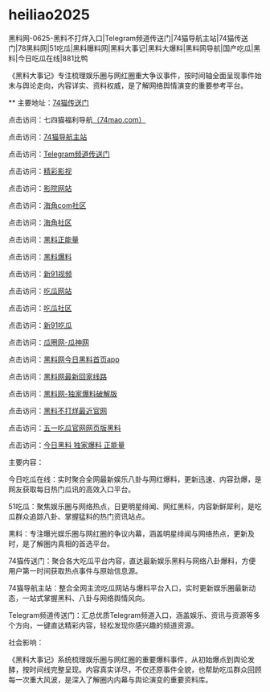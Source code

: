 # heiliao2025
黑料网-0625-黑料不打烊入口|Telegram频道传送门|74猫导航主站|74猫传送门|78黑料网|51吃瓜|黑料曝料网|黑料大事记|黑料大爆料|黑料网导航|国产吃瓜|黑料|今日吃瓜在线|881比鸭

《黑料大事记》专注梳理娱乐圈与网红圈重大争议事件，按时间轴全面呈现事件始末与舆论走向，内容详实、资料权威，是了解网络舆情演变的重要参考平台。

** 主要地址：<a href="https://74mao.com/">74猫传送门</a>

点击访问：七四猫福利导航<a href="https://74mao.com/">（74mao.com）</a>

点击访问：<a href="https://74mao.com/">74猫导航主站</a>

点击访问：<a href="https://74mao.com/">Telegram频道传送门</a>

点击访问：<a href="https://hj-216.pages.dev/">精彩影视</a>

点击访问：<a href="https://hj-218.pages.dev/">影院网站</a>

点击访问：<a href="https://hj-219.pages.dev/">海角com社区</a>

点击访问：<a href="https://hj-224.pages.dev/">海角社区</a>

点击访问：<a href="https://cg8-12.pages.dev/">黑料正能量</a>

点击访问：<a href="https://hj-143.pages.dev/">黑料爆料</a>

点击访问：<a href="https://hj-145.pages.dev/">新91视频</a>

点击访问：<a href="https://cg1-07.pages.dev/">吃瓜网站</a>

点击访问：<a href="https://cg8-05.pages.dev/">吃瓜社区</a>

点击访问：<a href="https://cg3-02.pages.dev/">新91吃瓜</a>

点击访问：<a href="https://cg5-02.pages.dev/">瓜圈网-瓜神网</a>

点击访问：<a href="https://heiliao83-6g2.pages.dev/">黑料网今日黑料首页app</a>

点击访问：<a href="https://heiliao289.pages.dev/">黑料网最新回家线路</a>

点击访问：<a href="https://heiliao832.pages.dev/">黑料网-独家爆料破解版</a>

点击访问：<a href="https://heiliao983.pages.dev/">黑料不打烊最近官网</a>

点击访问：<a href="https://chigua922.pages.dev/">五一吃瓜官网网页版黑料</a>

点击访问：<a href="https://heiliao271.pages.dev/">今日黑料 独家爆料 正能量</a>

主要内容：

今日吃瓜在线：实时聚合全网最新娱乐八卦与网红爆料，更新迅速、内容劲爆，是网友获取每日热门瓜讯的高效入口平台。

51吃瓜：聚焦娱乐圈与网络热点，日更明星绯闻、网红黑料，内容新鲜犀利，是吃瓜群众追踪八卦、掌握猛料的热门资讯站点。

黑料：专注曝光娱乐圈与网红圈的争议内幕，涵盖明星绯闻与网络热点，更新及时，是了解圈内真相的首选平台。

74猫传送门：聚合各大吃瓜平台内容，直达最新娱乐黑料与网络八卦爆料，方便用户第一时间获取热点事件与原始信息源。

74猫导航主站：整合全网主流吃瓜网站与爆料平台入口，实时更新娱乐圈最新动态，一站式掌握黑料、八卦与网络舆情风向。

Telegram频道传送门：汇总优质Telegram频道入口，涵盖娱乐、资讯与资源等多个方向，一键直达精彩内容，轻松发现你感兴趣的频道资源。

社会影响：

《黑料大事记》系统梳理娱乐圈与网红圈的重要爆料事件，从初始爆点到舆论发酵，按时间线完整呈现。内容真实详尽，不仅还原事件全貌，也帮助吃瓜群众回顾每一次重大风波，是深入了解圈内内幕与舆论演变的重要资料库。

<span style="display:none;">[Canonical link](https://github.com/Winx20250625/Winx20250625）</span>
